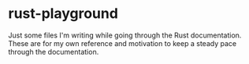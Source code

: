 # rust-playground

Just some files I'm writing while going through the Rust documentation. These are for my own reference and motivation to keep a steady pace through the documentation.
